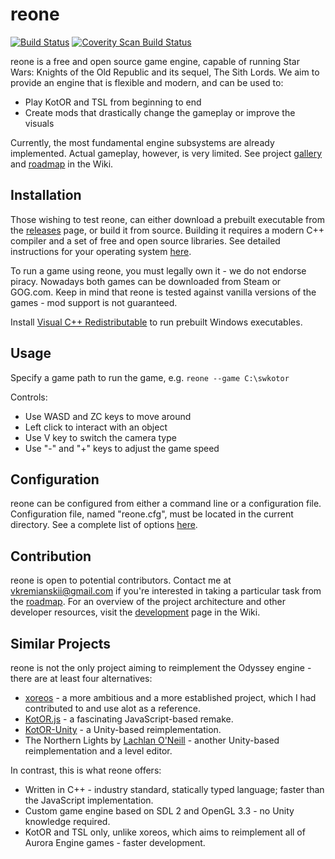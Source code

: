 # reone

[![Build Status](https://travis-ci.com/seedhartha/reone.svg?branch=master)](https://travis-ci.com/seedhartha/reone)
[![Coverity Scan Build Status](https://scan.coverity.com/projects/21827/badge.svg)](https://scan.coverity.com/projects/seedhartha-reone)

reone is a free and open source game engine, capable of running Star Wars: Knights of the Old Republic and its sequel, The Sith Lords. We aim to provide an engine that is flexible and modern, and can be used to:

* Play KotOR and TSL from beginning to end
* Create mods that drastically change the gameplay or improve the visuals

Currently, the most fundamental engine subsystems are already implemented. Actual gameplay, however, is very limited. See project [gallery](https://github.com/seedhartha/reone/wiki/Gallery) and [roadmap](https://github.com/seedhartha/reone/wiki/Roadmap) in the Wiki.

## Installation

Those wishing to test reone, can either download a prebuilt executable from the [releases](https://github.com/seedhartha/reone/releases) page, or build it from source. Building it requires a modern C++ compiler and a set of free and open source libraries. See detailed instructions for your operating system [here](https://github.com/seedhartha/reone/wiki/Installation).

To run a game using reone, you must legally own it - we do not endorse piracy. Nowadays both games can be downloaded from Steam or GOG.com. Keep in mind that reone is tested against vanilla versions of the games - mod support is not guaranteed.

Install [Visual C++ Redistributable](https://aka.ms/vs/16/release/vc_redist.x64.exe) to run prebuilt Windows executables.

## Usage

Specify a game path to run the game, e.g. `reone --game C:\swkotor`

Controls:
* Use WASD and ZC keys to move around
* Left click to interact with an object
* Use V key to switch the camera type
* Use "-" and "+" keys to adjust the game speed

## Configuration

reone can be configured from either a command line or a configuration file. Configuration file, named "reone.cfg", must be located in the current directory. See a complete list of options [here](https://github.com/seedhartha/reone/wiki/Program-options).

## Contribution

reone is open to potential contributors. Contact me at <vkremianskii@gmail.com> if you're interested in taking a particular task from the [roadmap](https://github.com/seedhartha/reone/wiki/Roadmap). For an overview of the project architecture and other developer resources, visit the [development](https://github.com/seedhartha/reone/wiki/Development) page in the Wiki.

## Similar Projects

reone is not the only project aiming to reimplement the Odyssey engine - there are at least four alternatives:

* [xoreos](https://github.com/xoreos/xoreos) - a more ambitious and a more established project, which I had contributed to and use alot as a reference.
* [KotOR.js](https://github.com/KobaltBlu/KotOR.js) - a fascinating JavaScript-based remake.
* [KotOR-Unity](https://github.com/rwc4301/KotOR-Unity) - a Unity-based reimplementation.
* The Northern Lights by [Lachlan O'Neill](https://github.com/lachjames) - another Unity-based reimplementation and a level editor.

In contrast, this is what reone offers:

* Written in C++ - industry standard, statically typed language; faster than the JavaScript implementation.
* Custom game engine based on SDL 2 and OpenGL 3.3 - no Unity knowledge required.
* KotOR and TSL only, unlike xoreos, which aims to reimplement all of Aurora Engine games - faster development.
